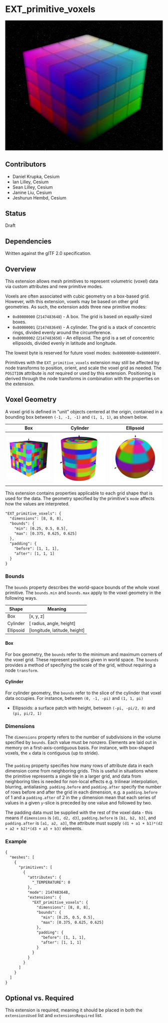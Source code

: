 # EXT_primitive_voxels

<p align="center">
  <img src="figures/voxel_cube.png">
</p>

## Contributors
- Daniel Krupka, Cesium
- Ian Lilley, Cesium
- Sean Lilley, Cesium
- Janine Liu, Cesium
- Jeshurun Hembd, Cesium

## Status
Draft

## Dependencies
Written against the glTF 2.0 specification.

## Overview

This extension allows mesh primitives to represent volumetric (voxel) data via custom attributes and new primitive modes.

Voxels are often associated with cubic geometry on a box-based grid. However, with this extension, voxels may be based on other grid geometries. As such, the extension adds three new primitive modes:
- `0x80000000` (`2147483648`) - A box. The grid is based on equally-sized boxes.
- `0x80000001` (`2147483649`) - A cylinder. The grid is a stack of concentric rings, divided evenly around the circumference.
- `0x80000002` (`2147483650`) - An ellipsoid. The grid is a set of concentric ellipsoids, divided evenly in latitude and longitude.

The lowest byte is reserved for future voxel modes: `0x80000000`-`0x800000FF`.

Primitives with the `EXT_primitive_voxels` extension may still be affected by node transforms to position, orient, and scale the voxel grid as needed. The `POSITION` attribute is _not_ required or used by this extension. Positioning is derived through the node transforms in combination with the properties on the extension.

## Voxel Geometry

A voxel grid is defined in "unit" objects centered at the origin, contained in a bounding box between `(-1, -1, -1)` and `(1, 1, 1)`, as shown below.

|Box|Cylinder|Ellipsoid|
| ------------- | ------------- | ------------- |
|![Rectangular Voxel Grid](figures/box.png)|![Cylindrical Voxel Grid](figures/cylinder.png)|![Ellipsoid Voxel Grid](figures/sphere.png)|

This extension contains properties applicable to each grid shape that is used for the data. The geometry specified by the primitive's `mode` affects how the values are interpreted.

```
"EXT_primitive_voxels": {
  "dimensions": [8, 8, 8],
  "bounds": {
    "min": [0.25, 0.5, 0.5],
    "max": [0.375, 0.625, 0.625]
  },
  "padding": {
    "before": [1, 1, 1],
    "after": [1, 1, 1]
  }
}
```

### Bounds

The `bounds` property describes the world-space bounds of the whole voxel primitive. The `bounds.min` and `bounds.max` apply to the voxel geometry in the following ways.

| Shape | Meaning |
| ----- | -------- |
| Box | [x, y, z] |
| Cylinder | [ radius, angle, height] |
| Ellipsoid | [longitude, latitude, height] |

#### Box

For box geometry, the `bounds` refer to the minimum and maximum corners of the voxel grid. These represent positions given in world space. The `bounds` provides a method of specifying the scale of the grid, without requiring a node `transform`.

[](TODO)

#### Cylinder

For cylinder geometry, the `bounds` refer to the slice of the cylinder that voxel data occupies. For instance, between `(0, -1, -pi)` and `(1, 1, pi)`
- Ellipsoids: a surface patch with height, between `(-pi, -pi/2, 0)` and `(pi, pi/2, 1)`

### Dimensions

The `dimensions` property refers to the number of subdivisions in the volume specified by `bounds`. Each value must be nonzero. Elements are laid out in memory on a first-axis-contiguous basis. For instance, with box-shaped voxels, the `x` data is contiguous (up to stride).

###

The `padding` property specifies how many rows of attribute data in each dimension come from neighboring grids. This is useful in situations where the primitive represents a single tile in a larger grid, and data from neighboring tiles is needed for non-local effects e.g. trilinear interpolation, blurring, antialiasing. `padding.before` and `padding.after` specify the number of rows before and after the grid in each dimension, e.g. a `padding.before` of 1 and a `padding.after` of 2 in the `y` dimension mean that each series of values in a given `y`-slice is preceded by one value and followed by two.

The padding data must be supplied with the rest of the voxel data - this means if `dimensions` is `[d1, d2, d3]`, `padding.before` is `[b1, b2, b3]`, and `padding.after` is `[a1, a2, a3]`, the attribute must supply `(d1 + a1 + b1)*(d2 + a2 + b2)*(d3 + a3 + b3)` elements.

### Example


```
{
  "meshes": [
    {
      "primitives": [
        {
          "attributes": {
            "_TEMPERATURE": 0
          },
          "mode": 2147483648,
          "extensions": {
            "EXT_primitive_voxels": {
              "dimensions": [8, 8, 8],
              "bounds": {
                "min": [0.25, 0.5, 0.5],
                "max": [0.375, 0.625, 0.625]
              },
              "padding": {
                "before": [1, 1, 1],
                "after": [1, 1, 1]
              }
            }
          }
        }
      ]
    }
  ]
}
```


## Optional vs. Required
This extension is required, meaning it should be placed in both the `extensionsUsed` list and `extensionsRequired` list.
